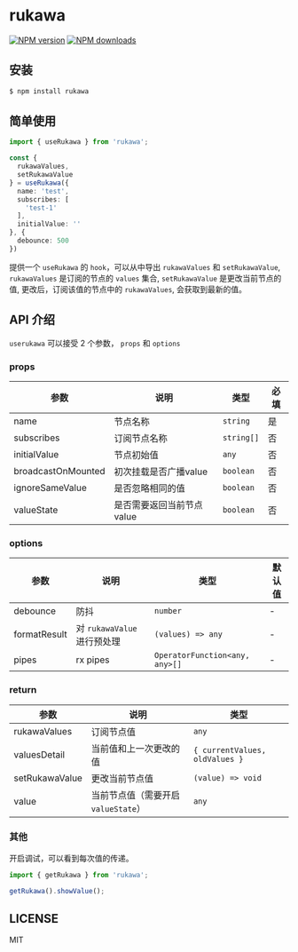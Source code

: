 # rukawa

[![NPM version](https://img.shields.io/npm/v/rukawa.svg?style=flat)](https://npmjs.org/package/rukawa)
[![NPM downloads](http://img.shields.io/npm/dm/rukawa.svg?style=flat)](https://npmjs.org/package/rukawa)

## 安装

```bash
$ npm install rukawa
```

## 简单使用

```typescript jsx
import { useRukawa } from 'rukawa';

const {
  rukawaValues,
  setRukawaValue
} = useRukawa({
  name: 'test',
  subscribes: [
    'test-1'
  ],
  initialValue: ''
}, {
  debounce: 500
})
```

提供一个 `useRukawa` 的 `hook`，可以从中导出 `rukawaValues` 和 `setRukawaValue`,
`rukawaValues` 是订阅的节点的 `values` 集合, `setRukawaValue` 是更改当前节点的值,
更改后，订阅该值的节点中的 `rukawaValues`, 会获取到最新的值。

## API 介绍
`userukawa` 可以接受 2 个参数， `props` 和 `options`

### props

| 参数   | 说明     | 类型     | 必填 |
|------|--------|--------|---|
| name | 节点名称   | `string` | 是 |
| subscribes | 订阅节点名称 | `string[]` | 否 |
| initialValue | 节点初始值  | `any`  | 否 |
| broadcastOnMounted | 初次挂载是否广播value         | `boolean`         | 否 |
| ignoreSameValue | 是否忽略相同的值              | `boolean`         | 否 |
| valueState | 是否需要返回当前节点 value      | `boolean`         | 否 |

### options
| 参数   | 说明                    | 类型                | 默认值     |
|------|-----------------------|-------------------|---------|
| debounce | 防抖                    | `number`          | -       |
| formatResult | 对 `rukawaValue` 进行预处理 | `(values) => any` | -       |
| pipes | rx pipes              | `OperatorFunction<any, any>[]`             | -       |

### return
| 参数   | 说明                       | 类型                             |
|------|--------------------------|--------------------------------|
| rukawaValues | 订阅节点值                    | `any`                          |
| valuesDetail | 当前值和上一次更改的值              | `{ currentValues, oldValues }` |
| setRukawaValue | 更改当前节点值                  | `(value) => void`              |
| value | 当前节点值（需要开启 `valueState`） | `any`                          |

### 其他
开启调试，可以看到每次值的传递。

```typescript jsx
import { getRukawa } from 'rukawa';

getRukawa().showValue();
```

## LICENSE

MIT
